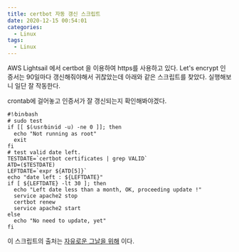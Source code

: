 ```yaml
---
title: certbot 자동 갱신 스크립트
date: 2020-12-15 00:54:01
categories:
  - Linux
tags:
  - Linux
---
```


AWS Lightsail 에서 certbot 을 이용하여 https를 사용하고 있다.
Let's encrypt 인증서는 90일마다 갱신해줘야해서 귀찮았는데 아래와 같은 스크립트를 찾았다. 실행해보니 일단 잘 작동한다.

crontab에 걸어놓고 인증서가 잘 갱신되는지 확인해봐야겠다.

```shell
#!⁄bin⁄bash
# sudo test
if [[ $(⁄usr⁄bin⁄id -u) -ne 0 ]]; then
  echo "Not running as root"
  exit
fi
# test valid date left.
TESTDATE=`certbot certificates | grep VALID`
ATD=($TESTDATE)
LEFTDATE=`expr ${ATD[5]}`
echo "date left : ${LEFTDATE}"
if [ ${LEFTDATE} -lt 30 ]; then
  echo "Left date less than a month, OK, proceeding update !"
  service apache2 stop
  certbot renew
  service apache2 start
else
  echo "No need to update, yet"
fi
```

이 스크립트의 출처는 [자유로운 그날을 위해](https://rageworx.tistory.com/1926) 이다.
